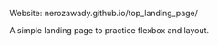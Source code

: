 Website: nerozawady.github.io/top_landing_page/

A simple landing page to practice flexbox and layout.